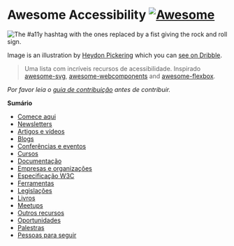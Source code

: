 # Awesome Accessibility [![Awesome](https://awesome.re/badge.svg)](https://awesome.re)

![The #a11y hashtag with the ones replaced by a fist giving the rock and roll sign.](https://user-images.githubusercontent.com/1204692/30697506-9fd3020c-9eb5-11e7-95ca-a6c56785dd66.png)

Image is an illustration by [Heydon Pickering](http://www.heydonworks.com/) which you can [see on Dribble](https://dribbble.com/shots/2121794-rock-n-roll-a11y).

> Uma lista com incríveis recursos de acessibilidade.
> Inspirado [awesome-svg](https://github.com/willianjusten/awesome-svg), [awesome-webcomponents](https://github.com/obetomuniz/awesome-webcomponents) and [awesome-flexbox](https://github.com/afonsopacifer/awesome-flexbox).

*Por favor leia o [guia de contribuição](CONTRIBUTING.md) antes de contribuir.*

**Sumário**

- [Comece aqui](topics/getting-started.md)
- [Newsletters](topics/newsletter.md)
- [Artigos e vídeos](topics/articles-and-videos.md)
- [Blogs](topics/blogs.md)
- [Conferências e eventos](topics/conferences.md)
- [Cursos](topics/courses.md)
- [Documentação](topics/guides.md)
- [Empresas e organizações](topics/companies-and-organizations.md)
- [Especificação W3C](topics/specification.md)
- [Ferramentas](topics/tools.md)
- [Legislações](topics/laws.md)
- [Livros](topics/books.md)
- [Meetups](topics/meetups.md)
- [Outros recursos](topics/other-resources.md)
- [Oportunidades](topics/jobs.md)
- [Palestras](topics/talks.md)
- [Pessoas para seguir](topics/people.md)

